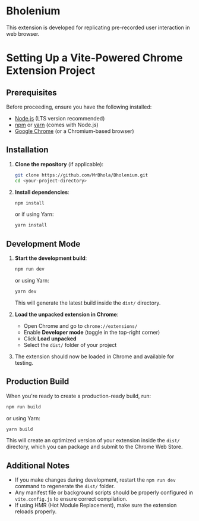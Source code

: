 # Bholenium
This extension is developed for replicating pre-recorded user interaction in web browser.

# Setting Up a Vite-Powered Chrome Extension Project

## Prerequisites
Before proceeding, ensure you have the following installed:

- [Node.js](https://nodejs.org/) (LTS version recommended)
- [npm](https://www.npmjs.com/) or [yarn](https://yarnpkg.com/) (comes with Node.js)
- [Google Chrome](https://www.google.com/chrome/) (or a Chromium-based browser)

## Installation
1. **Clone the repository** (if applicable):
   ```sh
   git clone https://github.com/MrBhola/Bholenium.git
   cd <your-project-directory>
   ```

2. **Install dependencies**:
   ```sh
   npm install
   ```
   or if using Yarn:
   ```sh
   yarn install
   ```

## Development Mode
1. **Start the development build**:
   ```sh
   npm run dev
   ```
   or using Yarn:
   ```sh
   yarn dev
   ```
   This will generate the latest build inside the `dist/` directory.

2. **Load the unpacked extension in Chrome**:
    - Open Chrome and go to `chrome://extensions/`
    - Enable **Developer mode** (toggle in the top-right corner)
    - Click **Load unpacked**
    - Select the `dist/` folder of your project

3. The extension should now be loaded in Chrome and available for testing.

## Production Build
When you're ready to create a production-ready build, run:
```sh
npm run build
```
or using Yarn:
```sh
yarn build
```
This will create an optimized version of your extension inside the `dist/` directory, which you can package and submit to the Chrome Web Store.

## Additional Notes
- If you make changes during development, restart the `npm run dev` command to regenerate the `dist/` folder.
- Any manifest file or background scripts should be properly configured in `vite.config.js` to ensure correct compilation.
- If using HMR (Hot Module Replacement), make sure the extension reloads properly.
